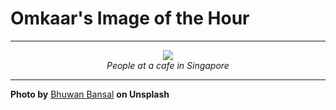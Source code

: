 # Omkaar's Image of the Hour

---

<div align="center">

<a href="https://unsplash.com/photos/people-sit-at-a-counter-in-a-cafe-x1yoVtJ8Sls">
  <img src="https://images.unsplash.com/photo-1748669194146-31611b0c11d2?crop=entropy&cs=tinysrgb&fit=max&fm=jpg&ixid=M3w3NjA2Nzh8MHwxfHJhbmRvbXx8fHx8fHx8fDE3NDkyNzk2MDB8&ixlib=rb-4.1.0&q=80&w=1080" style="max-width:100%; height:auto;">
</a>

<br>
<i>People at a cafe in Singapore</i>

</div>

---

**Photo by** [Bhuwan Bansal](https://unsplash.com/@bhuwan_bansal) **on Unsplash**
